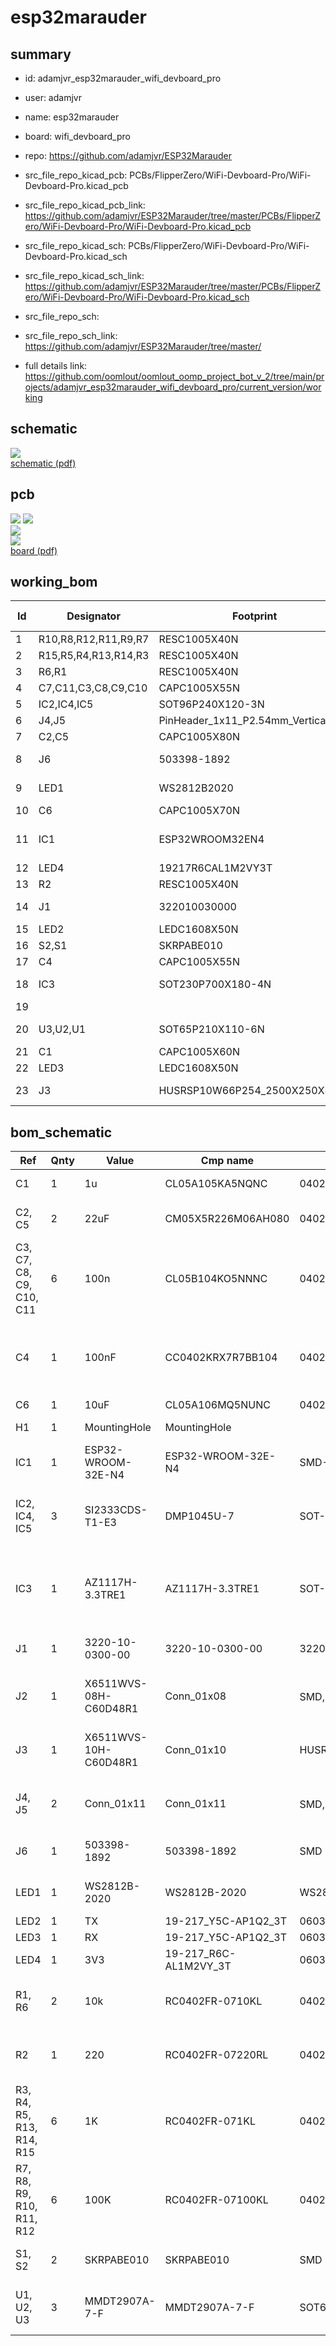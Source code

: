 # esp32marauder
 
## summary 
* id: adamjvr_esp32marauder_wifi_devboard_pro
* user: adamjvr
* name: esp32marauder
* board: wifi_devboard_pro
* repo: https://github.com/adamjvr/ESP32Marauder
* src_file_repo_kicad_pcb: PCBs/FlipperZero/WiFi-Devboard-Pro/WiFi-Devboard-Pro.kicad_pcb
* src_file_repo_kicad_pcb_link: https://github.com/adamjvr/ESP32Marauder/tree/master/PCBs/FlipperZero/WiFi-Devboard-Pro/WiFi-Devboard-Pro.kicad_pcb
* src_file_repo_kicad_sch: PCBs/FlipperZero/WiFi-Devboard-Pro/WiFi-Devboard-Pro.kicad_sch
* src_file_repo_kicad_sch_link: https://github.com/adamjvr/ESP32Marauder/tree/master/PCBs/FlipperZero/WiFi-Devboard-Pro/WiFi-Devboard-Pro.kicad_sch

* src_file_repo_sch: 
* src_file_repo_sch_link: https://github.com/adamjvr/ESP32Marauder/tree/master/
* full details link: https://github.com/oomlout/oomlout_oomp_project_bot_v_2/tree/main/projects/adamjvr_esp32marauder_wifi_devboard_pro/current_version/working  

## schematic  
![](working_schematic_600.png)  
[schematic (pdf)](working_schematic.pdf)  

## pcb  
![](working_3d_600.png) 
![](working_3d_front_600.png)  
![](working_3d_back_600.png)  
![](working_600.png)  
[board (pdf)](working.pdf)  

## working_bom
| Id | Designator | Footprint | Quantity | Designation | Supplier and ref |  | None | 
| --- | --- | --- | --- | --- | --- | --- | --- | 
| 1 | R10,R8,R12,R11,R9,R7 | RESC1005X40N | 6 | 100K |  |  | [''] | 
| 2 | R15,R5,R4,R13,R14,R3 | RESC1005X40N | 6 | 1K |  |  | [''] | 
| 3 | R6,R1 | RESC1005X40N | 2 | 10k |  |  | [''] | 
| 4 | C7,C11,C3,C8,C9,C10 | CAPC1005X55N | 6 | 100n |  |  | [''] | 
| 5 | IC2,IC4,IC5 | SOT96P240X120-3N | 3 | DMP1045U-7 |  |  | [''] | 
| 6 | J4,J5 | PinHeader_1x11_P2.54mm_Vertical | 2 | Conn_01x11 |  |  | [''] | 
| 7 | C2,C5 | CAPC1005X80N | 2 | 22uF |  |  | [''] | 
| 8 | J6 | 503398-1892 | 1 | 503398-1892 |  |  | [''] | 
| 9 | LED1 | WS2812B2020 | 1 | WS2812B-2020 |  |  | [''] | 
| 10 | C6 | CAPC1005X70N | 1 | 10uF |  |  | [''] | 
| 11 | IC1 | ESP32WROOM32EN4 | 1 | ESP32-WROOM-32E-N4 |  |  | [''] | 
| 12 | LED4 | 19217R6CAL1M2VY3T | 1 | 3V3 |  |  | [''] | 
| 13 | R2 | RESC1005X40N | 1 | 220 |  |  | [''] | 
| 14 | J1 | 322010030000 | 1 | 3220-10-0300-00 |  |  | [''] | 
| 15 | LED2 | LEDC1608X50N | 1 | TX |  |  | [''] | 
| 16 | S2,S1 | SKRPABE010 | 2 | SKRPABE010 |  |  | [''] | 
| 17 | C4 | CAPC1005X55N | 1 | 100nF |  |  | [''] | 
| 18 | IC3 | SOT230P700X180-4N | 1 | AZ1117H-3.3TRE1 |  |  | [''] | 
| 19 |  |  | 1 |  |  |  | [''] | 
| 20 | U3,U2,U1 | SOT65P210X110-6N | 3 | MMDT2907A-7-F |  |  | [''] | 
| 21 | C1 | CAPC1005X60N | 1 | 1u |  |  | [''] | 
| 22 | LED3 | LEDC1608X50N | 1 | RX |  |  | [''] | 
| 23 | J3 | HUSRSP10W66P254_2500X250X850P | 1 | DZ254S-11-10-48 |  |  | [''] | 


## bom_schematic
| Ref | Qnty | Value | Cmp name | Footprint | Description | Vendor | DNP | 
| --- | --- | --- | --- | --- | --- | --- | --- | 
| C1 | 1 | 1u | CL05A105KA5NQNC | 0402 | Cap Ceramic 1uF 25V X5R 10% Pad SMD 0402 85C T/R |  |  | 
| C2, C5 | 2 | 22uF | CM05X5R226M06AH080 | 0402 | Multilayer Ceramic Capacitors MLCC - SMD/SMT 22UF    6.3V   20%        0402 |  |  | 
| C3, C7, C8, C9, C10, C11 | 6 | 100n | CL05B104KO5NNNC | 0402 | Samsung Electro-Mechanics CL05B104KO5NNNC 100nF Multilayer Ceramic Capacitor MLCC 16V dc +/-10% Tolerance SMD |  |  | 
| C4 | 1 | 100nF | CC0402KRX7R7BB104 | 0402 | Cap 100nF 16V 0402 SMD 10% X7R Phycomp 100nF Multilayer Ceramic Capacitor (MLCC) 16 V dc +/-10% X7R dielectric Standard max op. temp. +125C |  |  | 
| C6 | 1 | 10uF | CL05A106MQ5NUNC | 0402 | CAP CER 10UF 6.3V X5R 0402 |  |  | 
| H1 | 1 | MountingHole | MountingHole |  | Mounting Hole without connection |  |  | 
| IC1 | 1 | ESP32-WROOM-32E-N4 | ESP32-WROOM-32E-N4 | SMD-38P,18x25.5x3.1mm | RX TXRX MOD WIFI TRACE ANT SMD |  |  | 
| IC2, IC4, IC5 | 3 | SI2333CDS-T1-E3 | DMP1045U-7 | SOT-23 | P-Channel Enhancement MOSFET SOT-23 Diodes Inc DMP1045U-7 P-channel MOSFET Transistor, 5.2 A, -12 V, 3-Pin SOT23 |  |  | 
| IC3 | 1 | AZ1117H-3.3TRE1 | AZ1117H-3.3TRE1 | SOT-223-3 | 3.3V 1A Pos LDO Regulator SOT-223 DiodesZetex AZ1117H-3.3TRE1, LDO Voltage Regulator, 1A, 3.3 V 1%, maximum of 15 Vin, 3+Tab-Pin SOT-223 |  |  | 
| J1 | 1 | 3220-10-0300-00 | 3220-10-0300-00 | 322010030000 | Conn Shrouded Header (4 Sides) HDR 10 POS 1.27mm Solder ST SMD |  |  | 
| J2 | 1 | X6511WVS-08H-C60D48R1 | Conn_01x08 | SMD,P=2.54mm(交错脚) | Generic connector, single row, 01x08, script generated (kicad-library-utils/schlib/autogen/connector/) |  |  | 
| J3 | 1 | X6511WVS-10H-C60D48R1 | Conn_01x10 | HUSRSP10W66P254_2500X250X850P | Generic connector, single row, 01x10, script generated (kicad-library-utils/schlib/autogen/connector/) |  |  | 
| J4, J5 | 2 | Conn_01x11 | Conn_01x11 | SMD,P=2.54mm(交错脚) | Generic connector, single row, 01x11, script generated (kicad-library-utils/schlib/autogen/connector/) |  |  | 
| J6 | 1 | 503398-1892 | 503398-1892 | SMD | MicroSD SMT Push-Push 1.28mm height MicroSD SMT Push-Push 1.28mm height |  |  | 
| LED1 | 1 | WS2812B-2020 | WS2812B-2020 | WS2812B2020 | LED; SMD; 2020; RGB; 2x2x0.84mm; 3.75.3V; Lens: transparent; 2kHz |  |  | 
| LED2 | 1 | TX | 19-217_Y5C-AP1Q2_3T | 0603 | Standard LEDs - SMD SMD LED |  |  | 
| LED3 | 1 | RX | 19-217_Y5C-AP1Q2_3T | 0603 | Standard LEDs - SMD SMD LED |  |  | 
| LED4 | 1 | 3V3 | 19-217_R6C-AL1M2VY_3T | 0603 | LED Uni-Color Brilliant Red 632nm T/R |  |  | 
| R1, R6 | 2 | 10k | RC0402FR-0710KL | 0402 | YAGEO (PHYCOMP) - RC0402FR-0710KL. - RES, THICK FILM, 10K, 1%, 0.0625W, 0402 |  |  | 
| R2 | 1 | 220 | RC0402FR-07220RL | 0402 | YAGEO (PHYCOMP) - RC0402FR-07220RL - RES, THICK FILM, 220R, 1%, 0.063W, 0402 |  |  | 
| R3, R4, R5, R13, R14, R15 | 6 | 1K | RC0402FR-071KL | 0402 | GENERAL PURPOSE CHIP RESISTORS |  |  | 
| R7, R8, R9, R10, R11, R12 | 6 | 100K | RC0402FR-07100KL | 0402 | GENERAL PURPOSE CHIP RESISTORS |  |  | 
| S1, S2 | 2 | SKRPABE010 | SKRPABE010 | SMD | Switch Tactile N.O. SPST Button J-Bend 0.05A 16VDC 1.57N SMD Automotive T/R |  |  | 
| U1, U2, U3 | 3 | MMDT2907A-7-F | MMDT2907A-7-F | SOT65P210X110-6N | Diodes Inc MMDT2907A-7-F Dual PNP Bipolar Transistor, -600 mA, -60 V, 6-Pin SOT-363 |  |  | 




